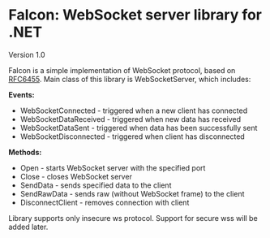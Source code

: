 # Falcon: WebSocket server library for .NET
Version 1.0

Falcon is a simple implementation of WebSocket protocol, based on [RFC6455](https://tools.ietf.org/html/rfc6455). Main class of this library is WebSocketServer, which includes:

**Events:**
 * WebSocketConnected - triggered when a new client has connected
 * WebSocketDataReceived - triggered when new data has received
 * WebSocketDataSent - triggered when data has been successfully sent
 * WebSocketDisconnected - triggered when client has disconnected

**Methods:**
 * Open - starts WebSocket server with the specified port
 * Close - closes WebSocket server
 * SendData - sends specified data to the client
 * SendRawData - sends raw (without WebSocket frame) to the client
 * DisconnectClient - removes connection with client

Library supports only insecure ws protocol. Support for secure wss will be added later.